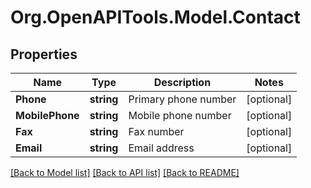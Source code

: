 # Org.OpenAPITools.Model.Contact
## Properties

Name | Type | Description | Notes
------------ | ------------- | ------------- | -------------
**Phone** | **string** | Primary phone number | [optional] 
**MobilePhone** | **string** | Mobile phone number | [optional] 
**Fax** | **string** | Fax number | [optional] 
**Email** | **string** | Email address | [optional] 

[[Back to Model list]](../README.md#documentation-for-models) [[Back to API list]](../README.md#documentation-for-api-endpoints) [[Back to README]](../README.md)

